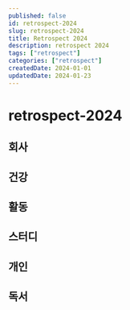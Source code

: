 ```yaml
---
published: false
id: retrospect-2024
slug: retrospect-2024
title: Retrospect 2024
description: retrospect 2024
tags: ["retrospect"]
categories: ["retrospect"]
createdDate: 2024-01-01
updatedDate: 2024-01-23
---
```


# retrospect-2024

## 회사

## 건강

## 활동

## 스터디

## 개인

## 독서


